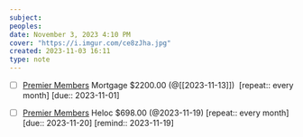 ```yaml
---
subject: 
peoples: 
date: November 3, 2023 4:10 PM
cover: "https://i.imgur.com/ce8zJha.jpg"
created: 2023-11-03 16:11
type: note
---
```

- [ ] [Premier Members](app://obsidian.md/100-Notes/Finances/PremierMembers) Mortgage $2200.00 (@[[2023-11-13]])  [repeat:: every month]  [due:: 2023-11-01] 
- [ ] [Premier Members](app://obsidian.md/100-Notes/Finances/PremierMembers) Heloc $698.00 (@2023-11-19) [repeat::  every month] [due:: 2023-11-20] [remind:: 2023-11-19]

